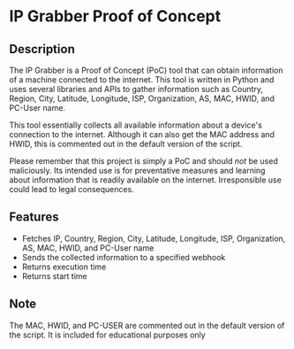 # IP Grabber Proof of Concept 

## Description

The IP Grabber is a Proof of Concept (PoC) tool that can obtain information of a machine connected to the internet. This tool is written in Python and uses several libraries and APIs to gather information such as Country, Region, City, Latitude, Longitude, ISP, Organization, AS, MAC, HWID, and PC-User name.

This tool essentially collects all available information about a device's connection to the internet. Although it can also get the MAC address and HWID, this is commented out in the default version of the script.

Please remember that this project is simply a PoC and should _not_ be used maliciously. Its intended use is for preventative measures and learning about information that is readily available on the internet. Irresponsible use could lead to legal consequences.

## Features

- Fetches IP, Country, Region, City, Latitude, Longitude, ISP, Organization, AS, MAC, HWID, and PC-User name
- Sends the collected information to a specified webhook
- Returns execution time
- Returns start time

## Note

The MAC, HWID, and PC-USER are commented out in the default version of the script. It is included for educational purposes only
